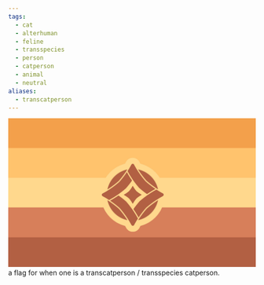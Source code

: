 ```yaml
---
tags:
  - cat
  - alterhuman
  - feline
  - transspecies
  - person
  - catperson
  - animal
  - neutral
aliases:
  - transcatperson
---
```

![transcatperson.png](../../images/transcatperson.png)a flag for when one is a transcatperson / transspecies catperson. 